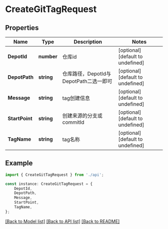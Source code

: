 # CreateGitTagRequest


## Properties

Name | Type | Description | Notes
------------ | ------------- | ------------- | -------------
**DepotId** | **number** | 仓库id | [optional] [default to undefined]
**DepotPath** | **string** | 仓库路径，DepotId与DepotPath二选一即可 | [optional] [default to undefined]
**Message** | **string** | tag创建信息 | [optional] [default to undefined]
**StartPoint** | **string** | 创建来源的分支或commitId | [optional] [default to undefined]
**TagName** | **string** | tag名称 | [optional] [default to undefined]

## Example

```typescript
import { CreateGitTagRequest } from './api';

const instance: CreateGitTagRequest = {
    DepotId,
    DepotPath,
    Message,
    StartPoint,
    TagName,
};
```

[[Back to Model list]](../README.md#documentation-for-models) [[Back to API list]](../README.md#documentation-for-api-endpoints) [[Back to README]](../README.md)
